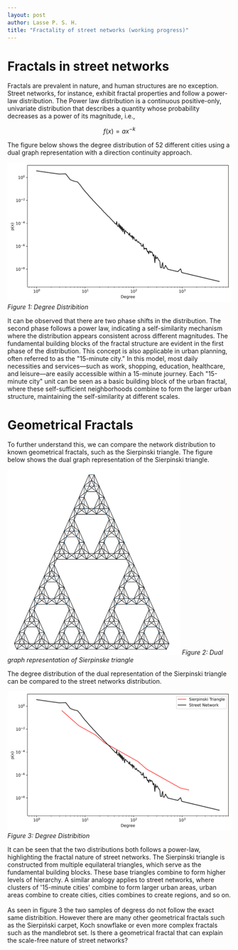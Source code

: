 ```yaml
---
layout: post
author: Lasse P. S. H.
title: "Fractality of street networks (working progress)"
---
```


# Fractals in street networks
Fractals are prevalent in nature, and human structures are no exception. Street networks, for instance, exhibit fractal properties and follow a power-law distribution. 
The Power law distribution is a continuous positive-only, univariate distribution that describes a quantity whose probability decreases as a power of its magnitude, i.e.,

$$
f(x) = ax^{-k}
$$

The figure below shows the degree distribution of 52 different cities using a dual graph representation with a direction continuity approach. 

![dist](images/fractality/real_degree.png)
*Figure 1: Degree Distribition*

It can be observed that there are two phase shifts in the distribution. 
The second phase follows a power law, indicating a self-similarity mechanism where the distribution appears consistent across different magnitudes. The fundamental building blocks of the fractal structure are evident in the first phase of the distribution.
This concept is also applicable in urban planning, often referred to as the "15-minute city." In this model, most daily necessities and services—such as work, shopping, education, healthcare, and leisure—are easily accessible within a 15-minute journey. Each "15-minute city" unit can be seen as a basic building block of the urban fractal, where these self-sufficient neighborhoods combine to form the larger urban structure, maintaining the self-similarity at different scales.

<!-- To further evaluate the onset of the second phase and the initiation of fractality, a Kolmogorov-Smirnov (KS) test is employed with varying lower bounds of $x$. The figure illustrates the KS distance minus 1, where higher values indicate a better fit to the model. -->

# Geometrical Fractals
To further understand this, we can compare the network distribution to known geometrical fractals, such as the Sierpinski triangle. 
The figure below shows the dual graph representation of the Sierpinski triangle.

![tri](/images/fractality/tri_dual.png)
*Figure 2: Dual graph representation of Sierpinske triangle*

The degree distribution of the dual representation of the Sierpinski triangle can be compared to the street networks distribution.

![plot](/images/fractality/degrees.png)
*Figure 3: Degree Distribition*

It can be seen that the two distributions both follows a power-law, highlighting the fractal nature of street networks. 
The Sierpinski triangle is constructed from multiple equilateral triangles, which serve as the fundamental building blocks. These base triangles combine to form higher levels of hierarchy. 
A similar analogy applies to street networks, where clusters of '15-minute cities' combine to form larger urban areas, urban areas combine to create cities, cities combines to create regions, and so on.
<br>
<br>
As seen in figure 3 the two samples of degress do not follow the exact same distribition. 
However there are many other geometrical fractals such as the Sierpiński carpet, Koch snowflake or even more complex fractals such as the mandlebrot set. 
Is there a geometrical fractal that can explain the scale-free nature of street networks?
